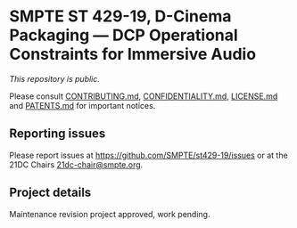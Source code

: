 # SMPTE ST 429-19, D-Cinema Packaging — DCP Operational Constraints for Immersive Audio

_This repository is public._ 

Please consult [CONTRIBUTING.md](./CONTRIBUTING.md), [CONFIDENTIALITY.md](./CONFIDENTIALITY.md), [LICENSE.md](./LICENSE.md) and [PATENTS.md](./PATENTS.md) for important notices.

## Reporting issues

Please report issues at <https://github.com/SMPTE/st429-19/issues> or at the 21DC Chairs <21dc-chair@smpte.org>.

## Project details

Maintenance revision project approved, work pending.
